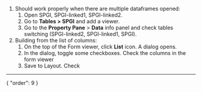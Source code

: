 1. Should work properly when there are multiple dataframes opened:
    1. Open SPGI, SPGI-linked1, SPGI-linked2.
    2. Go to **Tables > SPGI** and add a viewer.
    3. Go to the **Property Pane** > **Data** info panel and check tables switching (SPGI-linked2, SPGI-linked1, SPGI).
2. Building from the list of columns:
    1. On the top of the Form viewer, click **List** icon. A dialog opens.
    2. In the dialog, toggle some checkboxes. Check the columns in the form viewer
    3. Save to Layout. Check
---
{
  "order": 9
}